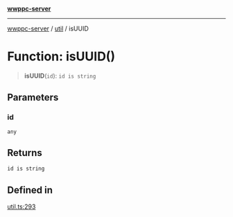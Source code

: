 [**wwppc-server**](../../README.md)

***

[wwppc-server](../../modules.md) / [util](../README.md) / isUUID

# Function: isUUID()

> **isUUID**(`id`): `id is string`

## Parameters

### id

`any`

## Returns

`id is string`

## Defined in

[util.ts:293](https://github.com/WWPPC/WWPPC-server/blob/893fab4901e205d136b5570c7c0b518b74b2e9d9/src/util.ts#L293)
